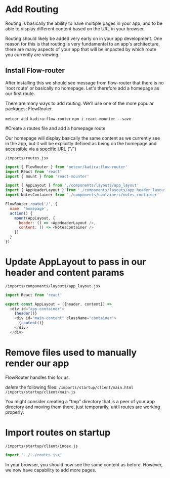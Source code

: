 # Add Routing

Routing is basically the ability to have multiple pages in your app, and to be able to display different content based on the URL in your browser.

Routing should likely be added very early on in your app development. One reason for this is that routing is very fundamental to an app's architecture, there are many aspects of your app that will be impacted by which route you currently are viewing.

## Install Flow-router
After installing this we should see message from flow-router that there is no 'root route' or basically no homepage.  Let's therefore add a homepage as our first route.

There are many ways to add routing.  We'll use one of the more popular packages: FlowRouter.

``` meteor add kadira:flow-router ```
``` npm i react-mounter --save ```


#Create a routes file and add a homepage route

Our homepage will display basically the same content as we currently see in the app, but it will be explicitly defined as being on the homepage and accessible via a specific URL ("/")

``` /imports/routes.jsx ```

```js
import { FlowRouter } from 'meteor/kadira:flow-router'
import React from 'react'
import { mount } from 'react-mounter'

import { AppLayout } from './components/layouts/app_layout'
import { AppHeaderLayout } from './components/layouts/app_header_layout'
import NotesContainer from './components/containers/notes_container'

FlowRouter.route('/', {
  name: 'homepage',
  action() {
    mount(AppLayout, {
      header: () => <AppHeaderLayout />,
      content: () => <NotesContainer />
    })
  }
})
```

# Update AppLayout to pass in our header and content params

``` /imports/components/layouts/app_layout.jsx ```

```js
import React from 'react'

export const AppLayout = ({header, content}) =>
  <div id="app-container">
    {header()}
    <div id="main-content" className="container">
      {content()}
    </div>
  </div>
```


# Remove files used to manually render our app
FlowRouter handles this for us.

_delete_ the following files:
```/imports/startup/client/main.html ```
```/imports/startup/client/main.js ```

You might consider creating a "tmp" directory that is a peer of your app directory and moving them there, just temporarily, until routes are working properly.

# Import routes on startup

``` /imports/startup/client/index.js ```

```js
import '../../routes.jsx'
```

In your browser, you should now see the same content as before.  However, we now have capability to add more pages.
